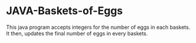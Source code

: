 # JAVA-Baskets-of-Eggs
This java program accepts integers for the number of eggs in each baskets. It then, updates the final number of eggs in every baskets.
